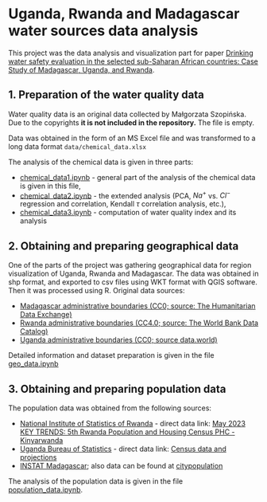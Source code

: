 # Uganda, Rwanda and Madagascar water sources data analysis

This project was the data analysis and visualization part for paper [Drinking water safety evaluation in the selected sub-Saharan African countries: Case Study of Madagascar, Uganda, and Rwanda](https://doi.org/10.1016/j.scitotenv.2024.174496).

## 1. Preparation of the water quality data
Water quality data is an original data collected by Małgorzata Szopińska. Due to the copyrights **it is not included in the repository.** The file is empty.

Data was obtained in the form of an MS Excel file and was transformed to a long data format `data/chemical_data.xlsx`

The analysis of the chemical data is given in three parts:
 - [chemical_data1.ipynb](chemical_data1.ipynb) - general part of the analysis of the chemical data is given in this file,
 - [chemical_data2.ipynb](chemical_data2.ipynb) - the extended analysis (PCA, $Na^+$ vs. $Cl^-$ regression and correlation, Kendall $\tau$ correlation analysis, etc.),
 - [chemical_data3.ipynb](chemical_data3.ipynb) - computation of water quality index and its analysis

## 2. Obtaining and preparing geographical data
One of the parts of the project was gathering geographical data for region visualization of Uganda, Rwanda and Madagascar. The data was obtained in shp format, and exported to csv files using WKT format with QGIS software. Then it was processed using R. Original data sources:
 - [Madagascar administrative boundaries (CC0; source: The Humanitarian Data Exchange)](https://data.humdata.org/dataset/26fa506b-0727-4d9d-a590-d2abee21ee22/resource/ed94d52e-349e-41be-80cb-62dc0435bd34)
 - [Rwanda administrative boundaries (CC4.0; source: The World Bank Data Catalog)](https://datacatalog.worldbank.org/search/dataset/0041453/Rwanda-Admin-Boundaries-and-Villages)
 - [Uganda administrative boundaries (CC0; source data.world)](https://data.world/ocha-rosea/6d6d1495-196b-49d0-86b9-dc9022cde8e7)

Detailed information and dataset preparation is given in the file [geo_data.ipynb](geo_data.ipynb)

## 3. Obtaining and preparing population data
The population data was obtained from the following sources:
 - [National Institute of Statistics of Rwanda](https://www.statistics.gov.rw/) - direct data link: [May 2023 KEY TRENDS: 5th Rwanda Population and Housing Census PHC - Kinyarwanda](https://www.statistics.gov.rw/publication/key-trends-5th-rwanda-population-and-housing-census-phc-kinyarwanda)
 - [Uganda Bureau of Statistics](https://www.ubos.org/) - direct data link: [Census data and projections](https://www.ubos.org/wp-content/uploads/statistics/Census_Population_counts_(2002_and_2014)_by_Region,_District_and_Mid-Year_Population_projections_(2015-2021).xlsx)
 - [INSTAT Madagascar](https://www.instat.mg/); also data can be found at [citypopulation](http://www.citypopulation.de/en/madagascar/admin/)

The analysis of the population data is given in the file [population_data.ipynb](population_data.ipynb).



